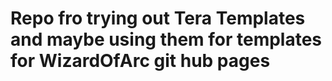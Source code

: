 # Repo fro trying out Tera Templates and maybe using them for templates for WizardOfArc git hub pages
